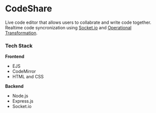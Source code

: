 # CodeShare

Live code editor that allows users to collabrate and write code together. Realtime code syncronization using [Socket.io](https://socket.io/) and [Operational Transformation](https://github.com/Operational-Transformation/ot.js).

### Tech Stack ###
  **Frontend**
  * EJS
  * CodeMirror
  * HTML and CSS
  
  **Backend**
  * Node.js
  * Express.js
  * Socket.io

<br/>



